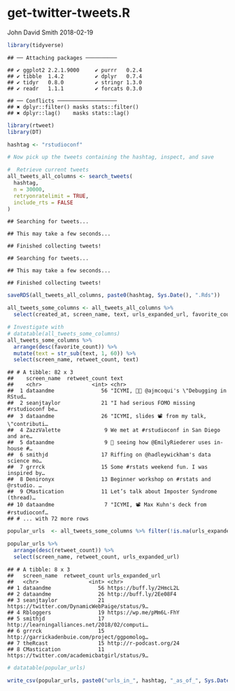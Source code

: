 get-twitter-tweets.R
================
John David Smith
2018-02-19

``` r
library(tidyverse)
```

    ## ── Attaching packages ──────────

    ## ✔ ggplot2 2.2.1.9000     ✔ purrr   0.2.4     
    ## ✔ tibble  1.4.2          ✔ dplyr   0.7.4     
    ## ✔ tidyr   0.8.0          ✔ stringr 1.3.0     
    ## ✔ readr   1.1.1          ✔ forcats 0.3.0

    ## ── Conflicts ───────────────────
    ## ✖ dplyr::filter() masks stats::filter()
    ## ✖ dplyr::lag()    masks stats::lag()

``` r
library(rtweet)
library(DT)

hashtag <- "rstudioconf"

# Now pick up the tweets containing the hashtag, inspect, and save

#  Retrieve current tweets
all_tweets_all_columns <- search_tweets(
  hashtag,
  n = 30000,
  retryonratelimit = TRUE,
  include_rts = FALSE
)
```

    ## Searching for tweets...

    ## This may take a few seconds...

    ## Finished collecting tweets!

    ## Searching for tweets...

    ## This may take a few seconds...

    ## Finished collecting tweets!

``` r
saveRDS(all_tweets_all_columns, paste0(hashtag, Sys.Date(), ".Rds"))

all_tweets_some_columns <- all_tweets_all_columns %>%
  select(created_at, screen_name, text, urls_expanded_url, favorite_count, retweet_count)

# Investigate with
# datatable(all_tweets_some_columns)
all_tweets_some_columns %>%
  arrange(desc(favorite_count)) %>%
  mutate(text = str_sub(text, 1, 60)) %>%
  select(screen_name, retweet_count, text)
```

    ## # A tibble: 82 x 3
    ##    screen_name  retweet_count text                                        
    ##    <chr>                <int> <chr>                                       
    ##  1 dataandme               56 "ICYMI, 🚫🐜 @ajmcoqui's \"Debugging in RStud…
    ##  2 seanjtaylor             21 "I had serious FOMO missing #rstudioconf be…
    ##  3 dataandme               26 "ICYMI, slides 📽 from my talk, \"contributi…
    ##  4 ZazzValette              9 We met at #rstudioconf in San Diego and are…
    ##  5 dataandme                9 💙 seeing how @EmilyRiederer uses in-house #…
    ##  6 smithjd                 17 Riffing on @hadleywickham's data science mo…
    ##  7 grrrck                  15 Some #rstats weekend fun. I was inspired by…
    ##  8 Denironyx               13 Beginner workshop on #rstats and @rstudio. …
    ##  9 CMastication            11 Let’s talk about Imposter Syndrome (thread)…
    ## 10 dataandme                7 "ICYMI, 📽 Max Kuhn's deck from #rstudioconf…
    ## # ... with 72 more rows

``` r
popular_urls  <- all_tweets_some_columns %>% filter(!is.na(urls_expanded_url), retweet_count > 10) %>% unnest()

popular_urls %>%
  arrange(desc(retweet_count)) %>%
  select(screen_name, retweet_count, urls_expanded_url)
```

    ## # A tibble: 8 x 3
    ##   screen_name  retweet_count urls_expanded_url                            
    ##   <chr>                <int> <chr>                                        
    ## 1 dataandme               56 https://buff.ly/2HmcL2L                      
    ## 2 dataandme               26 http://buff.ly/2Ee08F4                       
    ## 3 seanjtaylor             21 https://twitter.com/DynamicWebPaige/status/9…
    ## 4 Rbloggers               19 https://wp.me/pMm6L-FhY                      
    ## 5 smithjd                 17 http://learningalliances.net/2018/02/computi…
    ## 6 grrrck                  15 http://garrickadenbuie.com/project/ggpomolog…
    ## 7 theRcast                15 http://r-podcast.org/24                      
    ## 8 CMastication            11 https://twitter.com/academicbatgirl/status/9…

``` r
# datatable(popular_urls)

write_csv(popular_urls, paste0("urls_in_", hashtag, "_as_of_", Sys.Date(), ".csv"))
```
